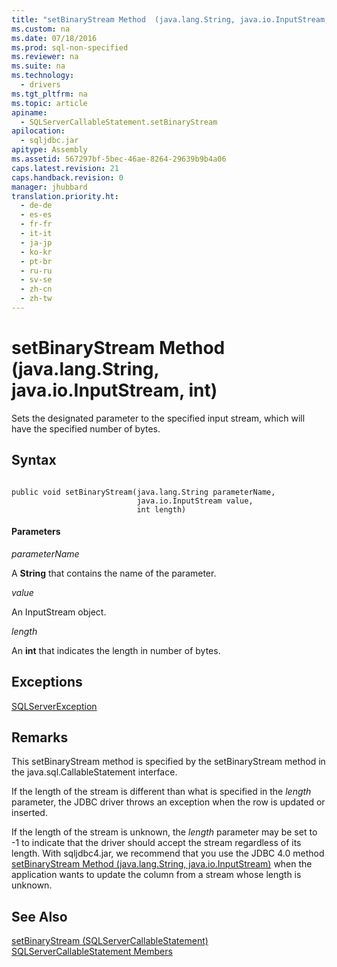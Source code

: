 ```yaml
---
title: "setBinaryStream Method  (java.lang.String, java.io.InputStream, int)"
ms.custom: na
ms.date: 07/18/2016
ms.prod: sql-non-specified
ms.reviewer: na
ms.suite: na
ms.technology: 
  - drivers
ms.tgt_pltfrm: na
ms.topic: article
apiname: 
  - SQLServerCallableStatement.setBinaryStream
apilocation: 
  - sqljdbc.jar
apitype: Assembly
ms.assetid: 567297bf-5bec-46ae-8264-29639b9b4a06
caps.latest.revision: 21
caps.handback.revision: 0
manager: jhubbard
translation.priority.ht: 
  - de-de
  - es-es
  - fr-fr
  - it-it
  - ja-jp
  - ko-kr
  - pt-br
  - ru-ru
  - sv-se
  - zh-cn
  - zh-tw
---
```

# setBinaryStream Method  (java.lang.String, java.io.InputStream, int)
  Sets the designated parameter to the specified input stream, which will have the specified number of bytes.  
  
## Syntax  
  
```  
  
public void setBinaryStream(java.lang.String parameterName,  
                            java.io.InputStream value,  
                            int length)  
```  
  
#### Parameters  
 *parameterName*  
  
 A **String** that contains the name of the parameter.  
  
 *value*  
  
 An InputStream object.  
  
 *length*  
  
 An **int** that indicates the length in number of bytes.  
  
## Exceptions  
 [SQLServerException](../content/SQLServerException-Class.md)  
  
## Remarks  
 This setBinaryStream method is specified by the setBinaryStream method in the java.sql.CallableStatement interface.  
  
 If the length of the stream is different than what is specified in the *length* parameter, the JDBC driver throws an exception when the row is updated or inserted.  
  
 If the length of the stream is unknown, the *length* parameter may be set to -1 to indicate that the driver should accept the stream regardless of its length. With sqljdbc4.jar, we recommend that you use the JDBC 4.0 method [setBinaryStream Method (java.lang.String, java.io.InputStream)](../content/setBinaryStream-Method--java.lang.String--java.io.InputStream-.md) when the application wants to update the column from a stream whose length is unknown.  
  
## See Also  
 [setBinaryStream &#40;SQLServerCallableStatement&#41;](../content/setBinaryStream--SQLServerCallableStatement-.md)   
 [SQLServerCallableStatement Members](../content/SQLServerCallableStatement-Members.md)  
  
  